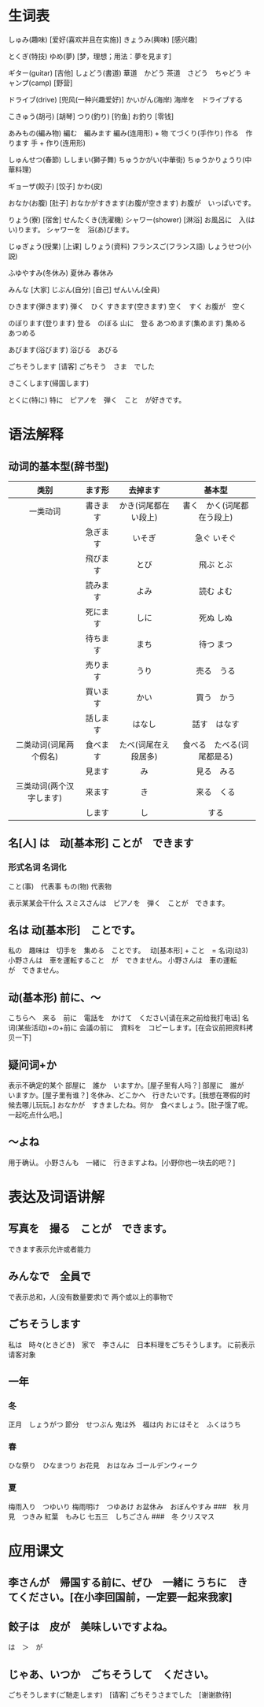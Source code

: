 # 生词表
しゅみ(趣味)  [爱好(喜欢并且在实施)]
きょうみ(興味)  [感兴趣]

とくぎ(特技)
ゆめ(夢)    [梦，理想；用法：夢を見ます]

ギター(guitar)  [吉他]
しょどう(書道)
    華道　かどう
    茶道　さどう　ちゃどう
キャンプ(camp)    [野营]

ドライブ(drive)    [兜风(一种兴趣爱好)]
かいがん(海岸)
    海岸を　ドライブする

こきゅう(胡弓)  [胡琴]
つり(釣り)  [钓鱼]
    お釣り  [零钱]

あみもの(編み物)
    編む　編みます
    編み(连用形) + 物
てづくり(手作り)
    作る　作ります
    手 + 作り(连用形)

しゅんせつ(春節)
ししまい(獅子舞)
ちゅうかがい(中華街)
ちゅうかりょうり(中華料理)

ギョーザ(餃子)    [饺子]
かわ(皮)

おなか(お腹)  [肚子]
おなかがすきます(お腹が空きます)
    お腹が　いっぱいです。

りょう(寮)  [宿舍]
せんたくき(洗濯機)
シャワー(shower)    [淋浴]
    お風呂に　入(はい)ります。
    シャワーを　浴(あ)びます。

じゅぎょう(授業)    [上课]
しりょう(資料)
フランスご(フランス語)
しょうせつ(小説)

ふゆやすみ(冬休み)
    夏休み
    春休み
    
みんな  [大家]
じぶん(自分)    [自己]
ぜんいん(全員)

ひきます(弾きます)
    弾く　ひく
すきます(空きます)
    空く　すく
    お腹が　空く

のぼります(登ります)
    登る　のぼる
    山に　登る
あつめます(集めます)
    集める　あつめる

あびます(浴びます)
    浴びる　あびる

ごちそうします  [请客]
    ごちそう　さま　でした

きこくします(帰国します)

とくに(特に)
    特に　ピアノを　弾く　こと　が好きです。

# 语法解释
## 动词的基本型(辞书型)
|类别|ます形|去掉ます|基本型|
|:-:|:-:|:-:|:-:|
|一类动词|書きます|かき(词尾都在い段上)|書く　かく(词尾都在う段上)|
||急ぎます|いそぎ|急ぐ いそぐ|
||飛びます|とび|飛ぶ とぶ|
||読みます|よみ|読む よむ|
||死にます|しに|死ぬ しぬ|
||待ちます|まち|待つ まつ|
||売ります|うり|売る　うる|
||買います|かい|買う　かう|
||話します|はなし|話す　はなす|
|二类动词(词尾两个假名)|食べます|たべ(词尾在え段居多)|食べる　たべる(词尾都是る)|
||見ます|み|見る　みる|
|三类动词(两个汉字します)|来ます|き|来る　くる|
||します|し|する|
## 名[人] は　动[基本形] ことが　できます
### 形式名词 名词化
こと(事)　代表事
もの(物) 代表物

表示某某会干什么
スミスさんは　ピアノを　弾く　ことが　できます。
## 名は 动[基本形]　ことです。
私の　趣味は　切手を　集める　ことです。　
动[基本形] + こと　= 名词(动3)
小野さんは　車を運転すること　が　できません。
小野さんは　車の運転　　　　　が　できません。
## 动(基本形) 前に、〜
こちらへ　来る　前に　電話を　かけて　ください[请在来之前给我打电话]
名词(某些活动)+の+前に
会議の前に　資料を　コピーします。[在会议前把资料拷贝一下]
## 疑问词+か
表示不确定的某个
部屋に　誰か　いますか。[屋子里有人吗？]
部屋に　誰が　いますか。[屋子里有谁？]
冬休み、どこかへ　行きたいです。[我想在寒假的时候去哪儿玩玩。]
おなかが　すきましたね。何か　食べましょう。[肚子饿了呢。一起吃点什么吧。]
## ～よね
用于确认。
小野さんも　一緒に　行きますよね。[小野你也一块去的吧？]

# 表达及词语讲解
## 写真を　撮る　ことが　できます。
できます表示允许或者能力
## みんなで　全員で
で表示总和，人(没有数量要求)で 两个或以上的事物で
## ごちそうします
私は　時々(ときどき)　家で　李さんに　日本料理をごちそうします。
に前表示请客对象
## 一年
### 冬
正月　しょうがつ
節分　せつぶん
    鬼は外　福は内  おにはそと　ふくはうち
### 春
ひな祭り　ひなまつり
お花見　おはなみ
ゴールデンウィーク
### 夏
梅雨入り　つゆいり
梅雨明け　つゆあけ
お盆休み　おぼんやすみ
###　秋
月見　つきみ
紅葉　もみじ
七五三　しちごさん
###　冬
クリスマス

# 应用课文
## 李さんが　帰国する前に、ぜひ　一緒に うちに　きてください。[在小李回国前，一定要一起来我家]
## 餃子は　皮が　美味しいですよね。
は　＞　が
## じゃあ、いつか　ごちそうして　ください。
ごちそうします(ご馳走します)　[请客]
ごちそうさまでした　[谢谢款待]
